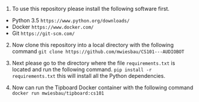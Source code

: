 1. To use this repository please install the following software first.

  - Python 3.5 `https://www.python.org/downloads/`
  - Docker `https://www.docker.com/`
  - Git `https://git-scm.com/`

2. Now clone this repository into a local directory with the following command
`git clone https://github.com/mwiesbau/CS101---AUDIOBOT`

3. Next please go to the directory where the file `requirements.txt` is located and run the following command. `pip install -r requirements.txt`
this will install all the Python dependencies.

4. Now can run the Tipboard Docker container with the following command `docker run mwiesbau/tipboard:cs101`





